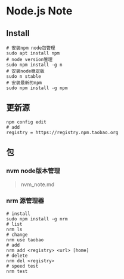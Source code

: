 Node.js Note
============

Install
-------

``` shell
# 安装npm node包管理
sudo apt install npm
# node version管理
sudo npm install -g n
# 安装node稳定版
sudo n stable
# 安装最新的npm
sudo npm install -g npm
```

更新源
-----

    npm config edit
    # add
    registry = https://registry.npm.taobao.org

包
---

### nvm node版本管理

> nvm_note.md

### nrm 源管理器

``` shell
# install
sudo npm install -g nrm
# list
nrm ls
# change
nrm use taobao
# add
nrm add <registry> <url> [home]
# delete
nrm del <registry>
# speed test
nrm test
```
